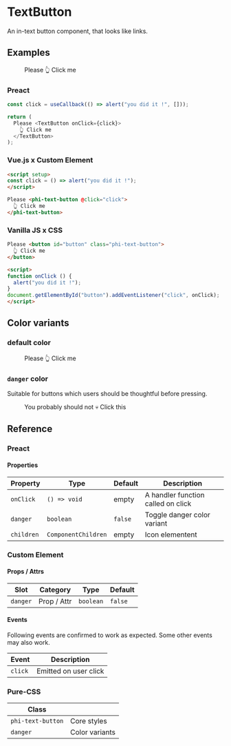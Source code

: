 # TextButton

An in-text button component, that looks like links.

## Examples

<figure>
  Please <phi-text-button>
    👆 Click me
  </phi-text-button>
</figure>

### Preact

``` jsx
const click = useCallback(() => alert("you did it !", []));

return (
  Please <TextButton onClick={click}>
    👆 Click me
  </TextButton>
);
```

### Vue.js x Custom Element

``` html
<script setup>
const click = () => alert("you did it !");
</script>

Please <phi-text-button @click="click">
  👆 Click me
</phi-text-button>
```

### Vanilla JS x CSS

``` html
Please <button id="button" class="phi-text-button">
  👆 Click me
</button>

<script>
function onClick () {
  alert("you did it !");
}
document.getElementById("button").addEventListener("click", onClick);
</script>
```

## Color variants
### default color

<figure>
  Please <phi-text-button>
    👆 Click me
  </phi-text-button>
</figure>

### `danger` color

Suitable for buttons which users should be thoughtful before pressing.

<figure>
  You probably should not <phi-text-button danger>
    💀 Click this
  </phi-text-button>
</figure>

## Reference
### Preact
#### Properties

| Property   | Type                | Default | Description                        |
|------------|---------------------|---------|------------------------------------|
| `onClick`  | `() => void`        | empty   | A handler function called on click |
| `danger`   | `boolean`           | `false` | Toggle danger color variant        |
| `children` | `ComponentChildren` | empty   | Icon elementent                    |

### Custom Element
#### Props / Attrs

| Slot     | Category    | Type      | Default |
|----------|-------------|-----------|---------|
| `danger` | Prop / Attr | `boolean` | `false` |

#### Events

Following events are confirmed to work as expected. Some other events may also work.

| Event   | Description           |
|---------|-----------------------|
| `click` | Emitted on user click |

### Pure-CSS

| Class             |                |
|-------------------|----------------|
| `phi-text-button` | Core styles    |
| `danger`          | Color variants |
